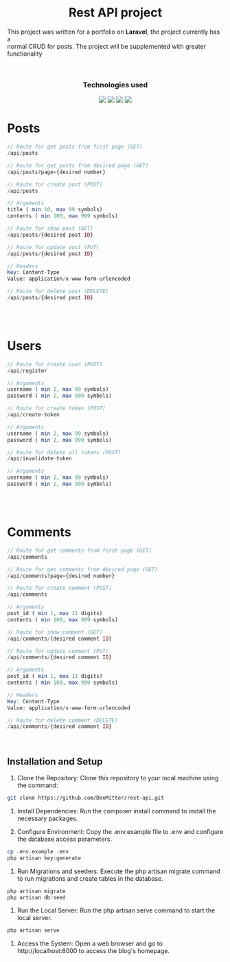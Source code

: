 <h1 align="center">
    <b>Rest API</b> project
</h1>

This project was written for a portfolio on <b>Laravel</b>, the project currently has a<br> normal CRUD for posts. The project will be supplemented with greater functionality

<br>
<p>
    <div align="center">
        <h3>Technologies used</h3>
        <img src="https://img.shields.io/badge/-HTML-c58545?style=for-the-badge&logo=html5&logoColor=c58545&labelColor=282828">
        <img src="https://img.shields.io/badge/-Bootstrap-9754ed?style=for-the-badge&logo=bootstrap&logoColor=9754ed&labelColor=282828">
        <img src="https://img.shields.io/badge/-PHP-609ad3?style=for-the-badge&logo=php&logoColor=609ad3&labelColor=282828">
        <img src="https://img.shields.io/badge/-Laravel-df5065?style=for-the-badge&logo=laravel&logoColor=df5065&labelColor=282828">
    </div>
</p>

<h1>Posts</h1>

```php
// Route for get posts from first page (GET)
/api/posts

// Route for get posts from desired page (GET)
/api/posts?page={desired number}
```
```php
// Route for create post (POST)
/api/posts

// Arguments
title ( min 10, max 99 symbols)
contents ( min 100, max 999 symbols)
```
```php
// Route for show post (GET)
/api/posts/{desired post ID}
```
```php
// Route for update post (PUT)
/api/posts/{desired post ID}

// Headers
Key: Content-Type
Value: application/x-www-form-urlencoded
```
```php
// Route for delete post (DELETE)
/api/posts/{desired post ID}
```

<br>
<br>

<h1>Users</h1>

```php
// Route for create user (POST)
/api/register

// Arguments
username ( min 2, max 99 symbols)
password ( min 2, max 999 symbols)
```
```php
// Route for create token (POST)
/api/create-token

// Arguments
username ( min 2, max 99 symbols)
password ( min 2, max 999 symbols)
```
```php
// Route for delete all tokens (POST)
/api/invalidate-token

// Arguments
username ( min 2, max 99 symbols)
password ( min 2, max 999 symbols)
```

<br>
<br>

<h1>Comments</h1>

```php
// Route for get comments from first page (GET)
/api/comments

// Route for get comments from desired page (GET)
/api/comments?page={desired number}
```
```php
// Route for create comment (POST)
/api/comments

// Arguments
post_id ( min 1, max 11 digits)
contents ( min 100, max 999 symbols)
```
```php
// Route for show comment (GET)
/api/comments/{desired comment ID}
```
```php
// Route for update comment (PUT)
/api/comments/{desired comment ID}

// Arguments
post_id ( min 1, max 11 digits)
contents ( min 100, max 999 symbols)

// Headers
Key: Content-Type
Value: application/x-www-form-urlencoded
```
```php
// Route for delete comment (DELETE)
/api/comments/{desired comment ID}
```

<br>

## <b>Installation and Setup</b>
1. Clone the Repository: Clone this repository to your local machine using the command:

```bash
git clone https://github.com/DenMitter/rest-api.git
```

1. Install Dependencies: Run the composer install command to install the necessary packages.

1. Configure Environment: Copy the .env.example file to .env and configure the database access parameters.
```bash
cp .env.example .env
php artisan key:generate
```

1. Run Migrations and seeders: Execute the php artisan migrate command to run migrations and create tables in the database.
```bash
php artisan migrate
php artisan db:seed
```

1. Run the Local Server: Run the php artisan serve command to start the local server.
```bash
php artisan serve
```

1. Access the System: Open a web browser and go to http://localhost:8000 to access the blog's homepage.
